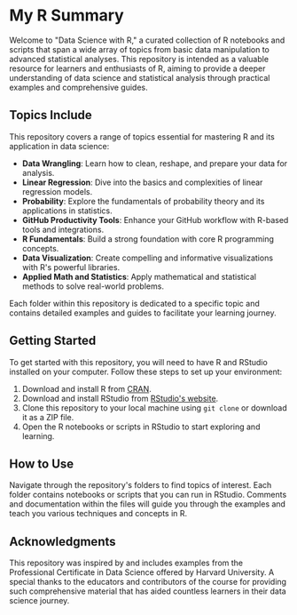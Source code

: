 # My R Summary

Welcome to "Data Science with R," a curated collection of R notebooks and scripts that span a wide array of topics from basic data manipulation to advanced statistical analyses. This repository is intended as a valuable resource for learners and enthusiasts of R, aiming to provide a deeper understanding of data science and statistical analysis through practical examples and comprehensive guides.

## Topics Include

This repository covers a range of topics essential for mastering R and its application in data science:

- **Data Wrangling**: Learn how to clean, reshape, and prepare your data for analysis.
- **Linear Regression**: Dive into the basics and complexities of linear regression models.
- **Probability**: Explore the fundamentals of probability theory and its applications in statistics.
- **GitHub Productivity Tools**: Enhance your GitHub workflow with R-based tools and integrations.
- **R Fundamentals**: Build a strong foundation with core R programming concepts.
- **Data Visualization**: Create compelling and informative visualizations with R's powerful libraries.
- **Applied Math and Statistics**: Apply mathematical and statistical methods to solve real-world problems.

Each folder within this repository is dedicated to a specific topic and contains detailed examples and guides to facilitate your learning journey.

## Getting Started

To get started with this repository, you will need to have R and RStudio installed on your computer. Follow these steps to set up your environment:

1. Download and install R from [CRAN](https://cran.r-project.org/).
2. Download and install RStudio from [RStudio's website](https://www.rstudio.com/products/rstudio/download/).
3. Clone this repository to your local machine using `git clone` or download it as a ZIP file.
4. Open the R notebooks or scripts in RStudio to start exploring and learning.

## How to Use

Navigate through the repository's folders to find topics of interest. Each folder contains notebooks or scripts that you can run in RStudio. Comments and documentation within the files will guide you through the examples and teach you various techniques and concepts in R.

## Acknowledgments

This repository was inspired by and includes examples from the Professional Certificate in Data Science offered by Harvard University. A special thanks to the educators and contributors of the course for providing such comprehensive material that has aided countless learners in their data science journey.
